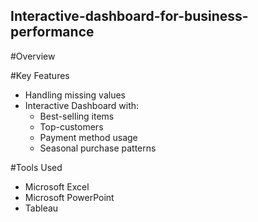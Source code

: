 ## Interactive-dashboard-for-business-performance

#Overview


#Key Features
- Handling missing values
- Interactive Dashboard with:
    + Best-selling items
    + Top-customers
    + Payment method usage
    + Seasonal purchase patterns

#Tools Used
- Microsoft Excel
- Microsoft PowerPoint
- Tableau

